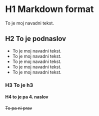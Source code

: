# H1 Markdown format

To je moj navadni tekst.

## H2 To je podnaslov

- To je moj navadni tekst.
- To je moj navadni tekst.
- To je moj navadni tekst.
- To je moj navadni tekst.
- To je moj navadni tekst.


### H3 To je h3


#### H4 to je pa 4. naslov

~~To pa ni prav~~